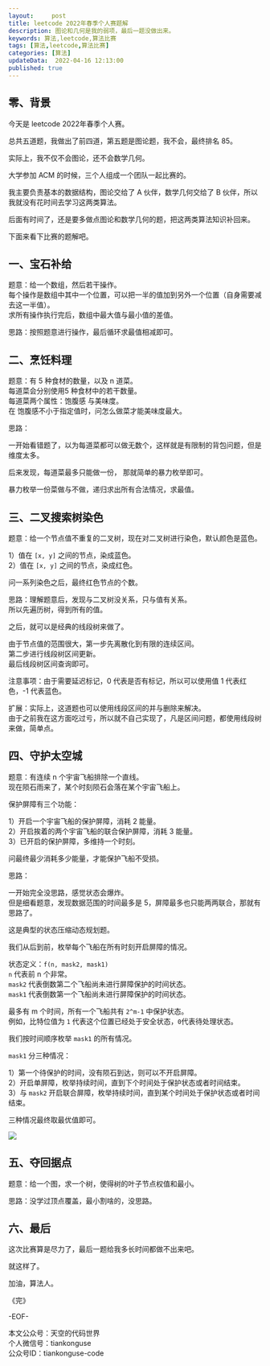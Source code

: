 ```yaml
---   
layout:     post  
title: leetcode 2022年春季个人赛题解 
description: 图论和几何是我的弱项，最后一题没做出来。       
keywords: 算法,leetcode,算法比赛  
tags: [算法,leetcode,算法比赛]    
categories: [算法]  
updateData:  2022-04-16 12:13:00  
published: true  
---  
```



## 零、背景  


今天是 leetcode 2022年春季个人赛。  


总共五道题，我做出了前四道，第五题是图论题，我不会，最终排名 85。  


实际上，我不仅不会图论，还不会数学几何。  


大学参加 ACM 的时候，三个人组成一个团队一起比赛的。  


我主要负责基本的数据结构，图论交给了 A 伙伴，数学几何交给了 B 伙伴，所以我就没有花时间去学习这两类算法。  


后面有时间了，还是要多做点图论和数学几何的题，把这两类算法知识补回来。  


下面来看下比赛的题解吧。  


## 一、宝石补给  


题意：给一个数组，然后若干操作。  
每个操作是数组中其中一个位置，可以把一半的值加到另外一个位置（自身需要减去这一半值）。  
求所有操作执行完后，数组中最大值与最小值的差值。  



思路：按照题意进行操作，最后循环求最值相减即可。  


## 二、烹饪料理  


题意：有 5 种食材的数量，以及 n 道菜。  
每道菜会分别使用5 种食材中的若干数量。  
每道菜两个属性：饱腹感 与美味度。  
在 饱腹感不小于指定值时，问怎么做菜才能美味度最大。  



思路：  


一开始看错题了，以为每道菜都可以做无数个，这样就是有限制的背包问题，但是维度太多。  


后来发现，每道菜最多只能做一份， 那就简单的暴力枚举即可。  


暴力枚举一份菜做与不做，递归求出所有合法情况，求最值。  


## 三、二叉搜索树染色  


题意：给一个节点值不重复的二叉树，现在对二叉树进行染色，默认颜色是蓝色。  


1）值在 `[x, y]` 之间的节点，染成蓝色。  
2）值在 `[x, y]` 之间的节点，染成红色。  


问一系列染色之后，最终红色节点的个数。  



思路：理解题意后，发现与二叉树没关系，只与值有关系。  
所以先遍历树，得到所有的值。  


之后，就可以是经典的线段树来做了。  


由于节点值的范围很大，第一步先离散化到有限的连续区间。  
第二步进行线段树区间更新。  
最后线段树区间查询即可。  


注意事项：由于需要延迟标记，0 代表是否有标记，所以可以使用值 1 代表红色，-1 代表蓝色。  



扩展：实际上，这道题也可以使用线段区间的并与删除来解决。  
由于之前我在这方面吃过亏，所以就不自己实现了，凡是区间问题，都使用线段树来做，简单点。  


## 四、守护太空城  


题意：有连续 n 个宇宙飞船排除一个直线。  
现在陨石雨来了，某个时刻陨石会落在某个宇宙飞船上。  

保护屏障有三个功能：  


1）开启一个宇宙飞船的保护屏障，消耗 2 能量。  
2）开启挨着的两个宇宙飞船的联合保护屏障，消耗 3 能量。  
3）已开启的保护屏障，多维持一个时刻。  


问最终最少消耗多少能量，才能保护飞船不受损。  


思路：  


一开始完全没思路，感觉状态会爆炸。  
但是细看题意，发现数据范围的时间最多是 5，屏障最多也只能两两联合，那就有思路了。  


这是典型的状态压缩动态规划题。  


我们从后到前，枚举每个飞船在所有时刻开启屏障的情况。   


状态定义：`f(n, mask2, mask1)`  
`n` 代表前 n 个非常。  
`mask2` 代表倒数第二个飞船尚未进行屏障保护的时间状态。  
`mask1` 代表倒数第一个飞船尚未进行屏障保护的时间状态。


最多有 m 个时间，所有一个飞船共有 `2^m-1` 中保护状态。  
例如，比特位值为 `1` 代表这个位置已经处于安全状态，`0`代表待处理状态。   


我们按时间顺序枚举 `mask1` 的所有情况。  


`mask1` 分三种情况：  


1）第一个待保护的时间，没有陨石到达，则可以不开启屏障。  
2）开启单屏障，枚举持续时间，直到下个时间处于保护状态或者时间结束。  
3）与 `mask2` 开启联合屏障，枚举持续时间，直到某个时间处于保护状态或者时间结束。  


三种情况最终取最优值即可。  


![](https://res2022.tiankonguse.com/images/2022/04/16/001.png)



## 五、夺回据点  


题意：给一个图，求一个树，使得树的叶子节点权值和最小。  



思路：没学过顶点覆盖，最小割啥的，没思路。  


## 六、最后  


这次比赛算是尽力了，最后一题给我多长时间都做不出来吧。  


就这样了。  


加油，算法人。  


《完》  


-EOF-  



本文公众号：天空的代码世界  
个人微信号：tiankonguse  
公众号ID：tiankonguse-code  
  


